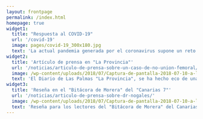 ```yaml
---
layout: frontpage
permalink: /index.html
homepage: true
widget1:
  title: "Respuesta al COVID-19"
  url: '/covid-19'
  image: pages/covid-19_300x180.jpg
  text: 'La actual pandemia generada por el coronavirus supone un reto para nuestro sistema de salud y requere nuestra adaptación para continuar nuestros servicios de manera seguro. A continuación mostramos las medidas que hemos tomado y nuestras recomendaciones a todos nuestros pacientes.'
widget2:
  title: 'Artículo de prensa en "La Provincia"'
  url: '/noticias/articulo-de-prensa-sobre-un-caso-de-no-union-femoral/'
  image: /wp-content/uploads/2018/07/Captura-de-pantalla-2018-07-10-a-las-10.55.43-300x171.png
  text: 'El Diario de Las Palmas "La Provincia", se ha hecho eco de una de nuestras intervenciones quirúrgicas empleando tratamientos biológicos que usamos para mejorar y acelerar la consolidación de fracturas en los huesos, logrando una recuperación más rápida y con menos morbilidad que con otros métodos convencionales.'
widget3:
  title: 'Reseña en el "Bitácora de Morera" del "Canarias 7"'
  url: '/noticias/articulo-de-prensa-sobre-dr-nogales/'
  image: /wp-content/uploads/2018/07/Captura-de-pantalla-2018-07-10-a-las-11.42.24-270x142.png
  text: 'Reseña para los lectores del "Bitácora de Morera" del Canarias 7 sobre el Dr. Nogales.'
---
```



